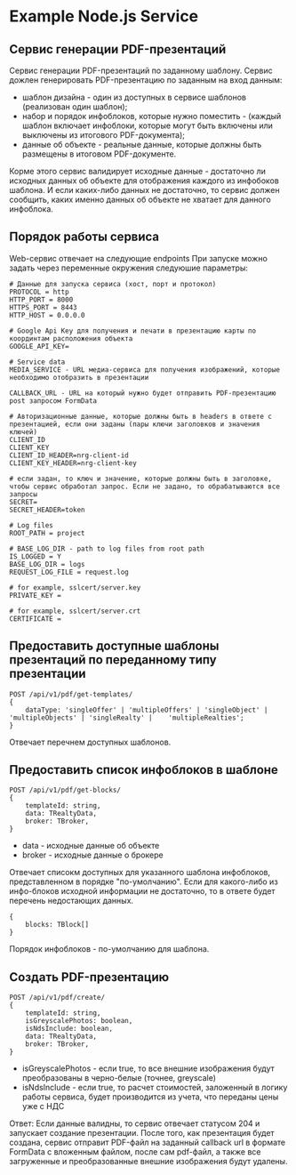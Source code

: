 # Example Node.js Service 

## Сервис генерации PDF-презентаций

Сервис генерации PDF-презентаций по заданному шаблону. Сервис дожлен  генерировать PDF-презентацию по заданным на вход данным: 
- шаблон дизайна - один из доступных в сервисе шаблонов (реализован один шаблон);
- набор и порядок инфоблоков, которые нужно поместить - (каждый шаблон включает инфоблоки, которые могут быть включены или выключены из итогового PDF-документа);
- данные об объекте - реальные данные, которые должны быть размещены в итоговом PDF-документе.

Корме этого сервис валидирует исходные данные - достаточно ли исходных данных об объекте для отображения каждого из инфобоков шаблона. И если каких-либо данных не достаточно, то сервис должен сообщить, каких именно данных об объекте не хватает для данного инфоблока.


## Порядок работы сервиса

Web-сервис отвечает на следующие endpoints
При запуске можно задать через переменные окружения следуюшие параметры:
```
# Данные для запуска сервиса (хост, порт и протокол)
PROTOCOL = http
HTTP_PORT = 8000
HTTPS_PORT = 8443
HTTP_HOST = 0.0.0.0

# Google Api Key для получения и печати в презентацию карты по координтам расположения объекта
GOOGLE_API_KEY=

# Service data
MEDIA_SERVICE - URL медиа-сервиса для получения изображений, которые необходимо отобразить в презентации

CALLBACK_URL - URL на который нужно будет отправить PDF-презентацию post запросом FormData

# Авторизационные данные, которые должны быть в headers в ответе с презентацией, если они заданы (пары ключи заголовков и значения ключей)
CLIENT_ID 
CLIENT_KEY
CLIENT_ID_HEADER=nrg-client-id
CLIENT_KEY_HEADER=nrg-client-key

# если задан, то ключ и значение, которые должны быть в заголовке, чтобы сервис обработал запрос. Если не задано, то обрабатываются все запросы
SECRET=
SECRET_HEADER=token

# Log files
ROOT_PATH = project

# BASE_LOG_DIR - path to log files from root path
IS_LOGGED = Y
BASE_LOG_DIR = logs
REQUEST_LOG_FILE = request.log

# for example, sslcert/server.key
PRIVATE_KEY =

# for example, sslcert/server.crt
CERTIFICATE =
```

## Предоставить доступные шаблоны презентаций по переданному типу презентации

```
POST /api/v1/pdf/get-templates/
{ 
	dataType: 'singleOffer' | 'multipleOffers' | 'singleObject' |	'multipleObjects' | 'singleRealty' |	'multipleRealties';
} 
```
Отвечает перечнем доступных шаблонов.

## Предоставить список инфоблоков в шаблоне 
```
POST /api/v1/pdf/get-blocks/
{ 
	templateId: string,
	data: TRealtyData,
	broker: TBroker,
} 
```
- data - исходные данные об объекте
- broker - исходные данные о брокере

Отвечает списокм доступных для указанного шаблона инфоблоков, представленном в порядке "по-умолчанию". Если для какого-либо из инфо-блоков исходной информации не достаточно, то в ответе будет перечень недостающих данных.
```
{
	blocks: TBlock[]
}
```
Порядок инфоблоков - по-умолчанию для шаблона.

## Создать PDF-презентацию 
```
POST /api/v1/pdf/create/
{ 
	templateId: string,
	isGreyscalePhotos: boolean,
	isNdsInclude: boolean,
	data: TRealtyData,
	broker: TBroker,
} 
```
- isGreyscalePhotos - если true, то все внешние изображения будут преобразованы в черно-белые (точнее, greyscale)
- isNdsInclude - если true, то расчет стоимостей, заложенный в логику работы сервиса, будет производится из учета, что переданы цены уже с НДС

Ответ: 
Если данные валидны, то сервис отвечает статусом 204 и запускает создание презентации. После того, как презентация будет создана, сервис отправит PDF-файл на заданный callback url в формате FormData c вложенным файлом, после сам pdf-файл, а также все загруженные и преобразованные внешние изображения будут удалены.
